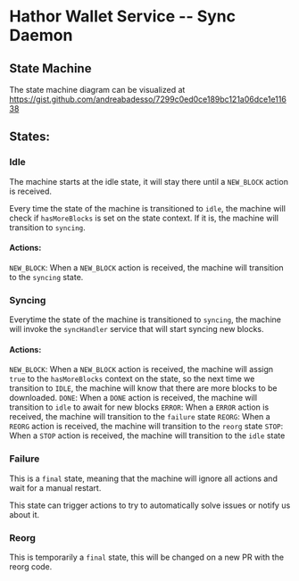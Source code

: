 # Hathor Wallet Service -- Sync Daemon

## State Machine

The state machine diagram can be visualized at https://gist.github.com/andreabadesso/7299c0ed0ce189bc121a06dce1e11638

## States:

### Idle

The machine starts at the idle state, it will stay there until a `NEW_BLOCK` action is received.

Every time the state of the machine is transitioned to `idle`, the machine will check if `hasMoreBlocks` is set on the state context. If it is, the machine will transition to `syncing`.

#### Actions:
  `NEW_BLOCK`: When a `NEW_BLOCK` action is received, the machine will transition to the `syncing` state.

### Syncing

Everytime the state of the machine is transitioned to `syncing`, the machine will invoke the `syncHandler` service that will start syncing new blocks.

#### Actions:
  `NEW_BLOCK`: When a `NEW_BLOCK` action is received, the machine will assign `true` to the `hasMoreBlocks` context on the state, so the next time we transition to `IDLE`, the machine will know that there are more blocks to be downloaded.
  `DONE`: When a `DONE` action is received, the machine will transition to `idle` to await for new blocks
  `ERROR`: When a `ERROR` action is received, the machine will transition to the `failure` state
  `REORG`: When a `REORG` action is received, the machine will transition to the `reorg` state
  `STOP`: When a `STOP` action is received, the machine will transition to the `idle` state

### Failure

This is a `final` state, meaning that the machine will ignore all actions and wait for a manual restart.

This state can trigger actions to try to automatically solve issues or notify us about it.

### Reorg

This is temporarily a `final` state, this will be changed on a new PR with the reorg code.
